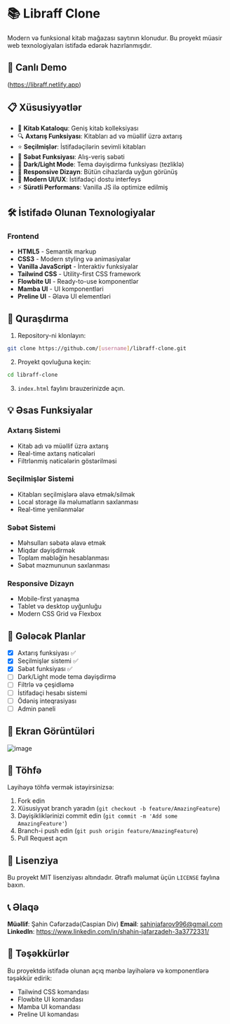 # 📚 Libraff Clone

Modern və funksional kitab mağazası saytının klonudur. Bu proyekt müasir web texnologiyaları istifadə edərək hazırlanmışdır.

## 🚀 Canlı Demo

(https://libraff.netlify.app)

## 📋 Xüsusiyyətlər

- 📖 **Kitab Kataloqu**: Geniş kitab kolleksiyası
- 🔍 **Axtarış Funksiyası**: Kitabları ad və müəllif üzrə axtarış
- ⭐ **Seçilmişlər**: İstifadəçilərin sevimli kitabları
- 🛒 **Səbət Funksiyası**: Alış-veriş səbəti
- 🌙 **Dark/Light Mode**: Tema dəyişdirmə funksiyası (tezliklə)
- 📱 **Responsive Dizayn**: Bütün cihazlarda uyğun görünüş
- 🎨 **Modern UI/UX**: İstifadəçi dostu interfeys
- ⚡ **Sürətli Performans**: Vanilla JS ilə optimize edilmiş

## 🛠️ İstifadə Olunan Texnologiyalar

### Frontend
- **HTML5** - Semantik markup
- **CSS3** - Modern styling və animasiyalar
- **Vanilla JavaScript** - İnteraktiv funksiyalar
- **Tailwind CSS** - Utility-first CSS framework
- **Flowbite UI** - Ready-to-use komponentlər
- **Mamba UI** - UI komponentləri
- **Preline UI** - Əlavə UI elementləri


## 🔧 Quraşdırma

1. Repository-ni klonlayın:
```bash
git clone https://github.com/[username]/libraff-clone.git
```

2. Proyekt qovluğuna keçin:
```bash
cd libraff-clone
```

3. `index.html` faylını brauzerinizde açın.

## 💡 Əsas Funksiyalar

### Axtarış Sistemi
- Kitab adı və müəllif üzrə axtarış
- Real-time axtarış nəticələri
- Filtrlənmiş nəticələrin göstərilməsi

### Seçilmişlər Sistemi
- Kitabları seçilmişlərə əlavə etmək/silmək
- Local storage ilə məlumatların saxlanması
- Real-time yenilənmələr

### Səbət Sistemi
- Məhsulları səbətə əlavə etmək
- Miqdar dəyişdirmək
- Toplam məbləğin hesablanması
- Səbət məzmununun saxlanması

### Responsive Dizayn
- Mobile-first yanaşma
- Tablet və desktop uyğunluğu
- Modern CSS Grid və Flexbox

## 🎯 Gələcək Planlar

- [x] Axtarış funksiyası ✅
- [x] Seçilmişlər sistemi ✅
- [x] Səbət funksiyası ✅
- [ ] Dark/Light mode tema dəyişdirmə
- [ ] Filtrlə və çeşidləmə
- [ ] İstifadəçi hesabı sistemi
- [ ] Ödəniş inteqrasiyası
- [ ] Admin paneli

## 📸 Ekran Görüntüləri

![image](https://github.com/user-attachments/assets/f7956e8e-33c1-44e6-8a68-747f4d3c0db0)


## 🤝 Töhfə

Layihəyə töhfə vermək istəyirsinizsə:

1. Fork edin
2. Xüsusiyyət branch yaradın (`git checkout -b feature/AmazingFeature`)
3. Dəyişikliklərinizi commit edin (`git commit -m 'Add some AmazingFeature'`)
4. Branch-i push edin (`git push origin feature/AmazingFeature`)
5. Pull Request açın

## 📝 Lisenziya

Bu proyekt MIT lisenziyası altındadır. Ətraflı məlumat üçün `LICENSE` faylına baxın.

## 📞 Əlaqə

**Müəllif**: Şahin Cəfərzadə(Caspian Div)
**Email**: sahinjafarov996@gmail.com
**LinkedIn**: https://www.linkedin.com/in/shahin-jafarzadeh-3a3772331/

## 🙏 Təşəkkürlər

Bu proyektdə istifadə olunan açıq mənbə layihələrə və komponentlərə təşəkkür edirik:
- Tailwind CSS komandası
- Flowbite UI komandası
- Mamba UI komandası
- Preline UI komandası
